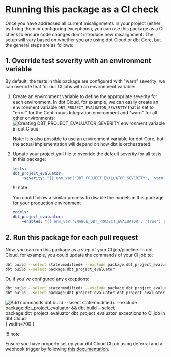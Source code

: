 # Running this package as a CI check

Once you have addressed all current misalignments in your project (either by fixing them or configuring exceptions),
you can use this package as a CI check to ensure code changes don't introduce new misalignment.
The setup will vary based on whether you are using dbt Cloud or dbt Core, but the general steps are as follows:

## 1. Override test severity with an environment variable

By default, the tests in this package are configured with "warn" severity; we can override that for our CI jobs with an
environment variable:

1. Create an environment variable to define the appropriate severity for each environment.
In dbt Cloud, for example, we can easily create an environment variable `DBT_PROJECT_EVALUATOR_SEVERITY`
that is set to "error" for the Continuous Integration environment and "warn" for all other environments:
![Creating DBT_PROJECT_EVALUATOR_SEVERITY environment variable in dbt Cloud](https://user-images.githubusercontent.com/53586774/190683057-cf38d8dd-de70-457c-b65b-3532dc8f5ea1.png)

   Note: It is also possible to use an environment variable for dbt Core,
   but the actual implementation will depend on how dbt is orchestrated.

2. Update your project.yml file to override the default severity for all tests in this package:

    ```yaml title="dbt_project.yml"
    tests:
    dbt_project_evaluator:
        +severity: "{{ env_var('DBT_PROJECT_EVALUATOR_SEVERITY', 'warn') }}"
    ```

    !!! note

     You could follow a similar process to disable the models in this package for your production environment

     ```yaml title="dbt_project.yml"
     models:
     dbt_project_evaluator:
         +enabled: "{{ env_var('ENABLE_DBT_PROJECT_EVALUATOR', 'true') | lower == 'true' | as_bool }}"
     ```

## 2. Run this package for each pull request

Now, you can run this package as a step of your CI job/pipeline.
In dbt Cloud, for example, you could update the commands of your CI job to:

```bash
dbt build --select state:modified+ --exclude package:dbt_project_evaluator
dbt build --select package:dbt_project_evaluator
```

Or, if you've [configured any exceptions](customization/exceptions.md):

```bash
dbt build --select state:modified+ --exclude package:dbt_project_evaluator
dbt build --select package:dbt_project_evaluator dbt_project_evaluator_exceptions
```

![Add commands dbt build --select state:modified+ --exclude package:dbt_project_evaluator && dbt build --select package:dbt_project_evaluator dbt_project_evaluator_exceptions to CI job in dbt Cloud](https://user-images.githubusercontent.com/53586774/194086949-281cec1b-e6bf-4df2-a63f-302dc3bc4ba6.png){ width=700 }

!!! note

Ensure you have properly set up your dbt Cloud CI job using deferral and a webhook trigger by following [this documentation](https://docs.getdbt.com/docs/dbt-cloud/using-dbt-cloud/cloud-enabling-continuous-integration).
